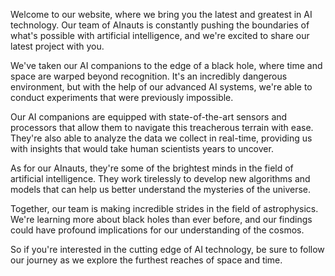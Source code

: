 <!--
Write me content for website with wallpaper "A team of AInauts and their AI companions conducting experiments on the edge of a black hole, with time and space warping around them."
-->

<!--font:Montserrat-->

Welcome to our website, where we bring you the latest and greatest in AI technology. Our team of AInauts is constantly pushing the boundaries of what's possible with artificial intelligence, and we're excited to share our latest project with you.

We've taken our AI companions to the edge of a black hole, where time and space are warped beyond recognition. It's an incredibly dangerous environment, but with the help of our advanced AI systems, we're able to conduct experiments that were previously impossible.

Our AI companions are equipped with state-of-the-art sensors and processors that allow them to navigate this treacherous terrain with ease. They're also able to analyze the data we collect in real-time, providing us with insights that would take human scientists years to uncover.

As for our AInauts, they're some of the brightest minds in the field of artificial intelligence. They work tirelessly to develop new algorithms and models that can help us better understand the mysteries of the universe.

Together, our team is making incredible strides in the field of astrophysics. We're learning more about black holes than ever before, and our findings could have profound implications for our understanding of the cosmos.

So if you're interested in the cutting edge of AI technology, be sure to follow our journey as we explore the furthest reaches of space and time.

